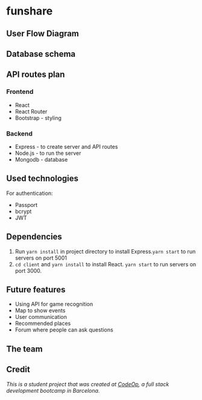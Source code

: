 # funshare

## User Flow Diagram

## Database schema

## API routes plan



### Frontend

- React
- React Router
- Bootstrap - styling

### Backend

- Express - to create server and API routes
- Node.js - to run the server
- Mongodb - database

## Used technologies

For authentication:
- Passport
- bcrypt 
- JWT

## Dependencies

1. Run `yarn install` in project directory to install Express.`yarn start` to run servers on port 5001
2. `cd client` and `yarn install` to install React. `yarn start` to run servers on port 3000.

## Future features

- Using API for game recognition
- Map to show events
- User communication
- Recommended places
- Forum where people can ask questions

## The team

## Credit

_This is a student project that was created at [CodeOp](http://CodeOp.tech), a full stack development bootcamp in Barcelona._
